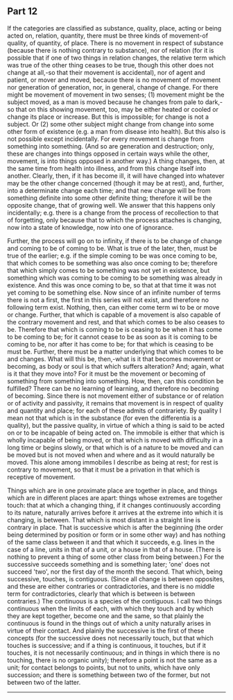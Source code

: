 ## Part 12

If the categories are classified as substance, quality, place, acting or being acted on, relation, quantity, there must be three kinds of movement-of quality, of quantity, of place.
There is no movement in respect of substance (because there is nothing contrary to substance), nor of relation (for it is possible that if one of two things in relation changes, the relative term which was true of the other thing ceases to be true, though this other does not change at all,-so that their movement is accidental), nor of agent and patient, or mover and moved, because there is no movement of movement nor generation of generation, nor, in general, change of change.
For there might be movement of movement in two senses; (1) movement might be the subject moved, as a man is moved because he changes from pale to dark,-so that on this showing movement, too, may be either heated or cooled or change its place or increase.
But this is impossible; for change is not a subject.
Or (2) some other subject might change from change into some other form of existence (e.g.
a man from disease into health).
But this also is not possible except incidentally.
For every movement is change from something into something.
(And so are generation and destruction; only, these are changes into things opposed in certain ways while the other, movement, is into things opposed in another way.)
A thing changes, then, at the same time from health into illness, and from this change itself into another.
Clearly, then, if it has become ill, it will have changed into whatever may be the other change concerned (though it may be at rest), and, further, into a determinate change each time; and that new change will be from something definite into some other definite thing; therefore it will be the opposite change, that of growing well.
We answer that this happens only incidentally; e.g.
there is a change from the process of recollection to that of forgetting, only because that to which the process attaches is changing, now into a state of knowledge, now into one of ignorance.

Further, the process will go on to infinity, if there is to be change of change and coming to be of coming to be.
What is true of the later, then, must be true of the earlier; e.g.
if the simple coming to be was once coming to be, that which comes to be something was also once coming to be; therefore that which simply comes to be something was not yet in existence, but something which was coming to be coming to be something was already in existence.
And this was once coming to be, so that at that time it was not yet coming to be something else.
Now since of an infinite number of terms there is not a first, the first in this series will not exist, and therefore no following term exist.
Nothing, then, can either come term wi to be or move or change.
Further, that which is capable of a movement is also capable of the contrary movement and rest, and that which comes to be also ceases to be.
Therefore that which is coming to be is ceasing to be when it has come to be coming to be; for it cannot cease to be as soon as it is coming to be coming to be, nor after it has come to be; for that which is ceasing to be must be.
Further, there must be a matter underlying that which comes to be and changes.
What will this be, then,-what is it that becomes movement or becoming, as body or soul is that which suffers alteration?
And; again, what is it that they move into?
For it must be the movement or becoming of something from something into something.
How, then, can this condition be fulfilled?
There can be no learning of learning, and therefore no becoming of becoming.
Since there is not movement either of substance or of relation or of activity and passivity, it remains that movement is in respect of quality and quantity and place; for each of these admits of contrariety.
By quality I mean not that which is in the substance (for even the differentia is a quality), but the passive quality, in virtue of which a thing is said to be acted on or to be incapable of being acted on.
The immobile is either that which is wholly incapable of being moved, or that which is moved with difficulty in a long time or begins slowly, or that which is of a nature to be moved and can be moved but is not moved when and where and as it would naturally be moved.
This alone among immobiles I describe as being at rest; for rest is contrary to movement, so that it must be a privation in that which is receptive of movement.

Things which are in one proximate place are together in place, and things which are in different places are apart: things whose extremes are together touch: that at which a changing thing, if it changes continuously according to its nature, naturally arrives before it arrives at the extreme into which it is changing, is between.
That which is most distant in a straight line is contrary in place.
That is successive which is after the beginning (the order being determined by position or form or in some other way) and has nothing of the same class between it and that which it succeeds, e.g.
lines in the case of a line, units in that of a unit, or a house in that of a house.
(There is nothing to prevent a thing of some other class from being between.)
For the successive succeeds something and is something later; 'one' does not succeed 'two', nor the first day of the month the second.
That which, being successive, touches, is contiguous.
(Since all change is between opposites, and these are either contraries or contradictories, and there is no middle term for contradictories, clearly that which is between is between contraries.)
The continuous is a species of the contiguous.
I call two things continuous when the limits of each, with which they touch and by which they are kept together, become one and the same, so that plainly the continuous is found in the things out of which a unity naturally arises in virtue of their contact.
And plainly the successive is the first of these concepts (for the successive does not necessarily touch, but that which touches is successive; and if a thing is continuous, it touches, but if it touches, it is not necessarily continuous; and in things in which there is no touching, there is no organic unity); therefore a point is not the same as a unit; for contact belongs to points, but not to units, which have only succession; and there is something between two of the former, but not between two of the latter.

---------------------------------------------------------------------

